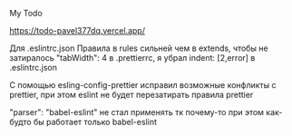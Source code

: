 My Todo

https://todo-pavel377dq.vercel.app/

Для .eslintrc.json
Правила в rules сильней чем в extends,
 чтобы не затиралось "tabWidth": 4 в .prettierrc,
 я убрал indent: [2,error] в .eslintrc.json

 С помощью esling-config-prettier исправил возможные конфликты с prettier,
  при этом eslint не будет перезатирать правила prettier

  "parser": "babel-eslint" не стал применять тк почему-то при этом как-будто бы работает 
  только babel-eslint